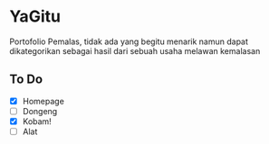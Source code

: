 # YaGitu
Portofolio Pemalas, tidak ada yang begitu menarik namun dapat dikategorikan sebagai hasil dari sebuah usaha melawan kemalasan

## To Do
- [x] Homepage
- [ ] Dongeng
- [x] Kobam!
- [ ] Alat
